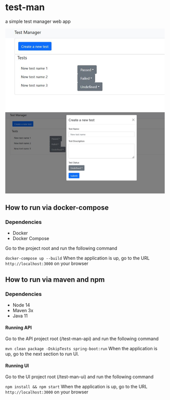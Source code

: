 # test-man

a simple test manager web app

![Main View](https://github.com/tahsinozden/test-man/blob/main/docs/snaps/1.JPG)
![Test Creation](https://github.com/tahsinozden/test-man/blob/main/docs/snaps/2.JPG)

## How to run via docker-compose

### Dependencies

- Docker
- Docker Compose

Go to the project root and run the following command

`docker-compose up --build`
When the application is up, go to the URL `http://localhost:3000` on your browser

## How to run via maven and npm

### Dependencies

- Node 14
- Maven 3x
- Java 11

#### Running API

Go to the API project root (/test-man-api) and run the following command

`mvn clean package -DskipTests spring-boot:run`
When the application is up, go to the next section to run UI.

#### Running UI

Go to the UI project root (/test-man-ui) and run the following command

`npm install && npm start`
When the application is up, go to the URL `http://localhost:3000` on your browser
